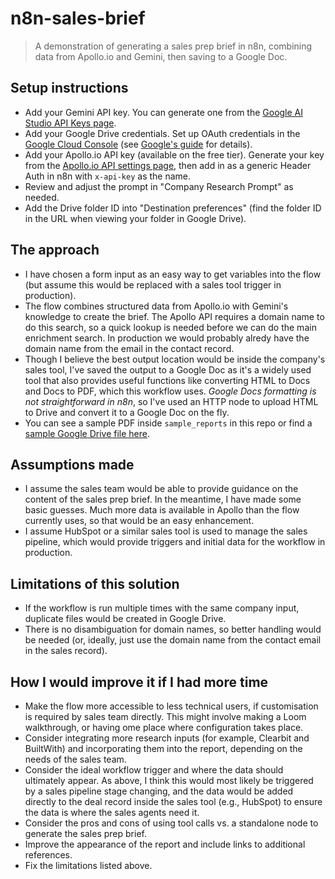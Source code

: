 # n8n-sales-brief

> A demonstration of generating a sales prep brief in n8n, combining data from Apollo.io and Gemini, then saving to a Google Doc.

## Setup instructions

* Add your Gemini API key. You can generate one from the [Google AI Studio API Keys page](https://aistudio.google.com/app/apikey).
* Add your Google Drive credentials. Set up OAuth credentials in the [Google Cloud Console](https://console.cloud.google.com/apis/credentials) (see [Google's guide](https://developers.google.com/drive/api/quickstart/nodejs) for details).
* Add your Apollo.io API key (available on the free tier). Generate your key from the [Apollo.io API settings page](https://apollo.io/settings/api), then add in as a generic Header Auth in n8n with `x-api-key` as the name.
* Review and adjust the prompt in "Company Research Prompt" as needed.
* Add the Drive folder ID into "Destination preferences" (find the folder ID in the URL when viewing your folder in Google Drive).

## The approach

* I have chosen a form input as an easy way to get variables into the flow (but assume this would be replaced with a sales tool trigger in production).
* The flow combines structured data from Apollo.io with Gemini's knowledge to create the brief. The Apollo API requires a domain name to do this search, so a quick lookup is needed before we can do the main enrichment search. In production we would probably alredy have the domain name from the email in the contact record.
* Though I believe the best output location would be inside the company's sales tool, I've saved the output to a Google Doc as it's a widely used tool that also provides useful functions like converting HTML to Docs and Docs to PDF, which this workflow uses. _Google Docs formatting is not straightforward in n8n_, so I've used an HTTP node to upload HTML to Drive and convert it to a Google Doc on the fly.
* You can see a sample PDF inside `sample_reports` in this repo or find a [sample Google Drive file here](https://docs.google.com/document/d/1QxB7Ap57O-SP1ZBcqZf7glmBJU_pXtOh7TLHr7HAusw/edit?tab=t.0).

## Assumptions made

* I assume the sales team would be able to provide guidance on the content of the sales prep brief. In the meantime, I have made some basic guesses. Much more data is available in Apollo than the flow currently uses, so that would be an easy enhancement.
* I assume HubSpot or a similar sales tool is used to manage the sales pipeline, which would provide triggers and initial data for the workflow in production.

## Limitations of this solution

* If the workflow is run multiple times with the same company input, duplicate files would be created in Google Drive.
* There is no disambiguation for domain names, so better handling would be needed (or, ideally, just use the domain name from the contact email in the sales record).

## How I would improve it if I had more time

* Make the flow more accessible to less technical users, if customisation is required by sales team directly. This might involve making a Loom walkthrough, or having ome place where configuration takes place.
* Consider integrating more research inputs (for example, Clearbit and BuiltWith) and incorporating them into the report, depending on the needs of the sales team.
* Consider the ideal workflow trigger and where the data should ultimately appear. As above, I think this would most likely be triggered by a sales pipeline stage changing, and the data would be added directly to the deal record inside the sales tool (e.g., HubSpot) to ensure the data is where the sales agents need it.
* Consider the pros and cons of using tool calls vs. a standalone node to generate the sales prep brief.
* Improve the appearance of the report and include links to additional references.
* Fix the limitations listed above.